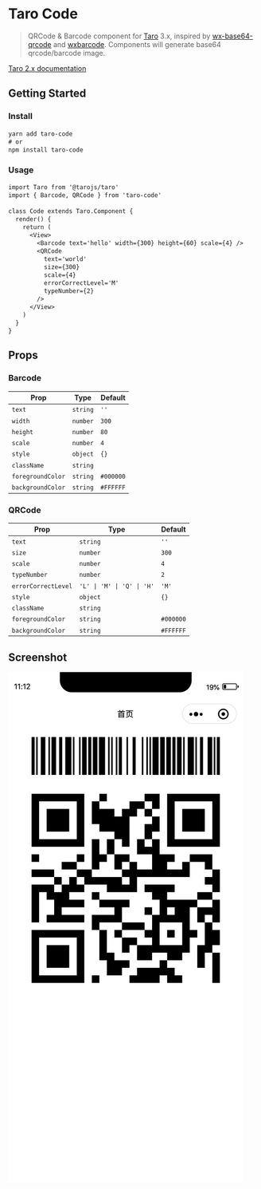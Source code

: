 # Taro Code

> QRCode & Barcode component for [Taro](https://taro.js.org) 3.x,  inspired by [wx-base64-qrcode](https://github.com/PsChina/wx-base64-qrcode) and [wxbarcode](https://github.com/alsey/wxbarcode). Components will generate base64 qrcode/barcode image.

[Taro 2.x documentation](https://github.com/Miaonster/taro-code/tree/taro-2.x)

## Getting Started

### Install

```
yarn add taro-code
# or
npm install taro-code
```

### Usage

```tsx
import Taro from '@tarojs/taro'
import { Barcode, QRCode } from 'taro-code'

class Code extends Taro.Component {
  render() {
    return (
      <View>
        <Barcode text='hello' width={300} height={60} scale={4} />
        <QRCode
          text='world'
          size={300}
          scale={4}
          errorCorrectLevel='M'
          typeNumber={2}
        />
      </View>
    )
  }
}
```

## Props

### Barcode

| Prop              | Type     | Default   |
| ----------------- | -------- | --------- |
| `text`            | `string` | `''`      |
| `width`           | `number` | `300`     |
| `height`          | `number` | `80`      |
| `scale`           | `number` | `4`       |
| `style`           | `object` | `{}`      |
| `className`       | `string` |           |
| `foregroundColor` | `string` | `#000000` |
| `backgroundColor` | `string` | `#FFFFFF` |

### QRCode

| Prop                | Type                       | Default   |
| ------------------- | -------------------------- | --------- |
| `text`              | `string`                   | `''`      |
| `size`              | `number`                   | `300`     |
| `scale`             | `number`                   | `4`       |
| `typeNumber`        | `number`                   | `2`       |
| `errorCorrectLevel` | `'L' \| 'M' \| 'Q' \| 'H'` | `'M'`     |
| `style`             | `object`                   | `{}`      |
| `className`         | `string`                   |           |
| `foregroundColor`   | `string`                   | `#000000` |
| `backgroundColor`   | `string`                   | `#FFFFFF` |

## Screenshot

![screenshot](./assets/screenshot.png)
